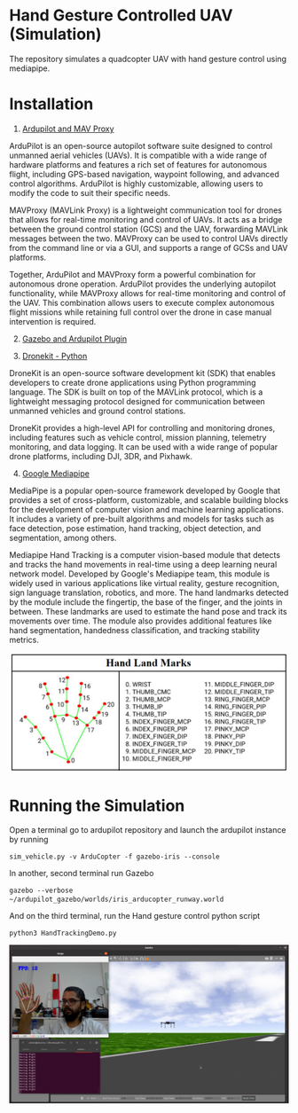 # Hand Gesture Controlled UAV (Simulation)

The repository simulates a quadcopter UAV with hand gesture control using mediapipe. 

# Installation 

1. [Ardupilot and MAV Proxy ](https://github.com/2ashishmohan/-Hand-Gesture-Controlled-UAV-Ardupilot-ROS-Dronekit-/blob/main/Ardupilot%20and%20MAVProxy.md) 

ArduPilot is an open-source autopilot software suite designed to control unmanned aerial vehicles (UAVs). It is compatible with a wide range of hardware platforms and features a rich set of features for autonomous flight, including GPS-based navigation, waypoint following, and advanced control algorithms. ArduPilot is highly customizable, allowing users to modify the code to suit their specific needs.

MAVProxy (MAVLink Proxy) is a lightweight communication tool for drones that allows for real-time monitoring and control of UAVs. It acts as a bridge between the ground control station (GCS) and the UAV, forwarding MAVLink messages between the two. MAVProxy can be used to control UAVs directly from the command line or via a GUI, and supports a range of GCSs and UAV platforms.

Together, ArduPilot and MAVProxy form a powerful combination for autonomous drone operation. ArduPilot provides the underlying autopilot functionality, while MAVProxy allows for real-time monitoring and control of the UAV. This combination allows users to execute complex autonomous flight missions while retaining full control over the drone in case manual intervention is required.

2. [ Gazebo and Ardupilot Plugin](https://github.com/2ashishmohan/-Hand-Gesture-Controlled-UAV-Ardupilot-ROS-Dronekit-/blob/main/Gazebo%20and%20ArduPilot%20Plugin.md)

3. [ Dronekit - Python](https://github.com/2ashishmohan/-Hand-Gesture-Controlled-UAV-Ardupilot-ROS-Dronekit-/blob/main/Dronekit-Python.md)

DroneKit is an open-source software development kit (SDK) that enables developers to create drone applications using Python programming language. The SDK is built on top of the MAVLink protocol, which is a lightweight messaging protocol designed for communication between unmanned vehicles and ground control stations.

DroneKit provides a high-level API for controlling and monitoring drones, including features such as vehicle control, mission planning, telemetry monitoring, and data logging. It can be used with a wide range of popular drone platforms, including DJI, 3DR, and Pixhawk.

4. [ Google Mediapipe ](https://google.github.io/mediapipe/getting_started/install.html#installing-on-debian-and-ubuntu)

MediaPipe is a popular open-source framework developed by Google that provides a set of cross-platform, customizable, and scalable building blocks for the development of computer vision and machine learning applications. It includes a variety of pre-built algorithms and models for tasks such as face detection, pose estimation, hand tracking, object detection, and segmentation, among others.

Mediapipe Hand Tracking is a computer vision-based module that detects and tracks the hand movements in real-time using a deep learning neural network model. Developed by Google's Mediapipe team, this module is widely used in various applications like virtual reality, gesture recognition, sign language translation, robotics, and more. The hand landmarks detected by the module include the fingertip, the base of the finger, and the joints in between. These landmarks are used to estimate the hand pose and track its movements over time. The module also provides additional features like hand segmentation, handedness classification, and tracking stability metrics.

![Hand Landmark ](HandLandmarks.png) 


# Running the Simulation

Open a terminal go to ardupilot repository and launch the ardupilot instance by running

```
sim_vehicle.py -v ArduCopter -f gazebo-iris --console
``` 

In another, second terminal run Gazebo

```
gazebo --verbose ~/ardupilot_gazebo/worlds/iris_arducopter_runway.world
```

And on the third terminal, run the Hand gesture control python script

```
python3 HandTrackingDemo.py
```


![ Hand Gesture Control ](HandTracking.png)





